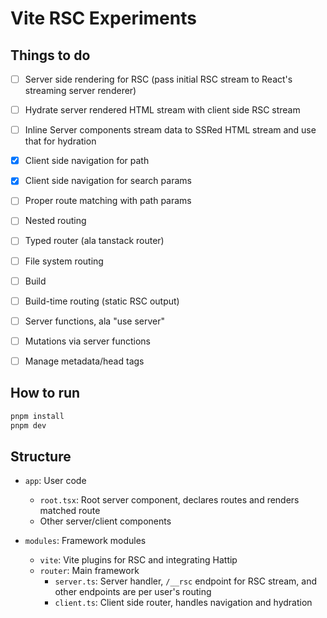 # Vite RSC Experiments

## Things to do

- [ ] Server side rendering for RSC (pass initial RSC stream to React's streaming server renderer)
- [ ] Hydrate server rendered HTML stream with client side RSC stream
- [ ] Inline Server components stream data to SSRed HTML stream and use that for hydration
- [x] Client side navigation for path
- [x] Client side navigation for search params
- [ ] Proper route matching with path params
- [ ] Nested routing
- [ ] Typed router (ala tanstack router)
- [ ] File system routing
- [ ] Build
- [ ] Build-time routing (static RSC output)
- [ ] Server functions, ala "use server"
- [ ] Mutations via server functions
- [ ] Manage metadata/head tags


## How to run

```bash
pnpm install
pnpm dev
```

## Structure

- `app`: User code
  - `root.tsx`: Root server component, declares routes and renders matched route
  - Other server/client components 

- `modules`: Framework modules
  - `vite`: Vite plugins for RSC and integrating Hattip
  - `router`: Main framework
    - `server.ts`: Server handler, `/__rsc` endpoint for RSC stream, and other endpoints are per user's routing
    - `client.ts`: Client side router, handles navigation and hydration
